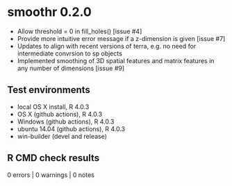 # smoothr 0.2.0

- Allow threshold = 0 in fill_holes() [issue #4]
- Provide more intuitive error message if a z-dimension is given [issue #7]
- Updates to align with recent versions of terra, e.g. no need for intermediate convrsion to sp objects
- Implemented smoothing of 3D spatial features and matrix features in any number of dimensions [issue #9]

## Test environments

- local OS X install, R 4.0.3
- OS X (github actions), R 4.0.3
- Windows (github actions), R 4.0.3
- ubuntu 14.04 (github actions), R 4.0.3
- win-builder (devel and release)

## R CMD check results

0 errors | 0 warnings | 0 notes

